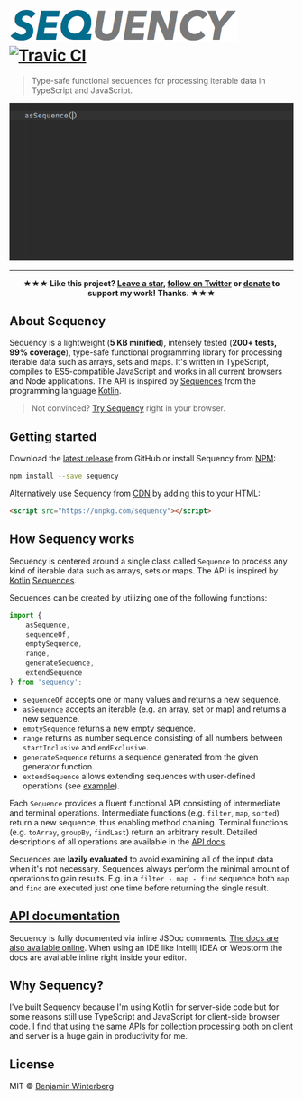 # ![Sequencey](/sequency.png) [![Travic CI](https://travis-ci.org/winterbe/sequency.svg?branch=master)](https://travis-ci.org/winterbe/sequency)

> Type-safe functional sequences for processing iterable data in TypeScript and JavaScript.

![Sequencey](/sequency.gif)

---

<p align="center">
<strong>★★★ Like this project? <a href="https://github.com/winterbe/sequency/stargazers">Leave a star</a>, <a href="https://twitter.com/winterbe_">follow on Twitter</a> or <a href="https://www.paypal.me/winterbe">donate</a> to support my work! Thanks. ★★★</strong>
</p>

## About Sequency

Sequency is a lightweight (**5 KB minified**), intensely tested (**200+ tests, 99% coverage**), type-safe functional programming library for processing iterable data such as arrays, sets and maps. It's written in TypeScript, compiles to ES5-compatible JavaScript and works in all current browsers and Node applications. The API is inspired by [Sequences](https://kotlinlang.org/api/latest/jvm/stdlib/kotlin.sequences/-sequence/) from the programming language [Kotlin](https://kotlinlang.org/).

> Not convinced? [Try Sequency](https://npm.runkit.com/sequency) right in your browser.

## Getting started

Download the [latest release](https://github.com/winterbe/sequency/releases) from GitHub or install Sequency from [NPM](https://www.npmjs.com/package/sequency):

```bash
npm install --save sequency
```

Alternatively use Sequency from [CDN](https://unpkg.com/sequency/) by adding this to your HTML:

```html
<script src="https://unpkg.com/sequency"></script>
```

## How Sequency works

Sequency is centered around a single class called `Sequence` to process any kind of iterable data such as arrays, sets or maps. The API is inspired by [Kotlin](https://kotlinlang.org/) [Sequences](https://kotlinlang.org/api/latest/jvm/stdlib/kotlin.sequences/-sequence/index.html). 

Sequences can be created by utilizing one of the following functions:

```js
import {
    asSequence,
    sequenceOf, 
    emptySequence, 
    range,
    generateSequence,
    extendSequence
} from 'sequency';
```

- `sequenceOf` accepts one or many values and returns a new sequence.
- `asSequence` accepts an iterable (e.g. an array, set or map) and returns a new sequence.
- `emptySequence` returns a new empty sequence.
- `range` returns as number sequence consisting of all numbers between `startInclusive` and `endExclusive`.
- `generateSequence` returns a sequence generated from the given generator function.
- `extendSequence` allows extending sequences with user-defined operations (see [example](https://github.com/winterbe/sequency/blob/ac3dbb0f212bb08783d970472c7a76dc921b60ba/test/extendSequence.test.ts)).

Each `Sequence` provides a fluent functional API consisting of intermediate and terminal operations. Intermediate functions (e.g. `filter`, `map`, `sorted`) return a new sequence, thus enabling method chaining. Terminal functions (e.g. `toArray`, `groupBy`, `findLast`) return an arbitrary result. Detailed descriptions of all operations are available in the [API docs](https://winterbe.github.io/sequency/).

Sequences are **lazily evaluated** to avoid examining all of the input data when it's not necessary. Sequences always perform the minimal amount of operations to gain results. E.g. in a `filter - map - find` sequence both `map` and `find` are executed just one time before returning the single result.

## [API documentation](https://winterbe.github.io/sequency/interfaces/_sequence_.sequence.html)

Sequency is fully documented via inline JSDoc comments. [The docs are also available online](https://winterbe.github.io/sequency/interfaces/_sequence_.sequence.html). When using an IDE like Intellij IDEA or Webstorm the docs are available inline right inside your editor.

## Why Sequency?

I've built Sequency because I'm using Kotlin for server-side code but for some reasons still use TypeScript and JavaScript for client-side browser code. I find that using the same APIs for collection processing both on client and server is a huge gain in productivity for me.

## License

MIT © [Benjamin Winterberg](https://twitter.com/winterbe_)
